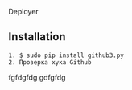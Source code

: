  Deployer

Installation
------------

	1. $ sudo pip install github3.py
	2. Проверка хука Github
fgfdgfdg
gdfgfdg
